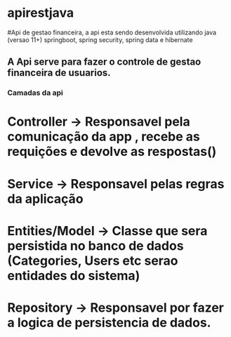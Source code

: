 # apirestjava

#Api de gestao financeira, a api esta sendo desenvolvida utilizando java (versao 11+) springboot, spring security, spring data e hibernate
## A Api serve para fazer o controle de gestao financeira de usuarios.

### Camadas da api
# Controller -> Responsavel pela comunicação da app , recebe as requições e devolve as respostas()
# Service -> Responsavel pelas regras da aplicação
# Entities/Model -> Classe que sera persistida no banco de dados (Categories, Users etc serao entidades do sistema)
# Repository -> Responsavel por fazer a logica de persistencia de dados.


